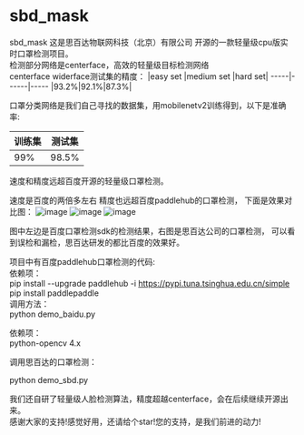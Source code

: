 # sbd_mask
sbd_mask
这是思百达物联网科技（北京）有限公司 开源的一款轻量级cpu版实时口罩检测项目。  
检测部分网络是centerface，高效的轻量级目标检测网络  
centerface widerface测试集的精度：
|easy set |medium set |hard set|
-----|------|-----
|93.2%|92.1%|87.3%|

口罩分类网络是我们自己寻找的数据集，用mobilenetv2训练得到，以下是准确率:

|训练集|测试集|
------|------
|99%|98.5%|

速度和精度远超百度开源的轻量级口罩检测。

 速度是百度的两倍多左右
 精度也远超百度paddlehub的口罩检测，
 下面是效果对比图：
 ![image](https://github.com/sbdcv/sbd_mask/raw/master/images/1582529835.png)
 ![image](https://github.com/sbdcv/sbd_mask/raw/master/images/1582530011.png)
 ![image](https://github.com/sbdcv/sbd_mask/raw/master/images/1582529835.png)

图中左边是百度口罩检测sdk的检测结果，右图是思百达公司的口罩检测，
可以看到误检和漏检，思百达研发的都比百度的效果好。  

项目中有百度paddlehub口罩检测的代码:  
依赖项：  
pip install --upgrade paddlehub -i https://pypi.tuna.tsinghua.edu.cn/simple  
pip install paddlepaddle  
调用方法：  
python demo_baidu.py

依赖项：  
python-opencv 4.x  

调用思百达的口罩检测：  

python demo_sbd.py  

我们还自研了轻量级人脸检测算法，精度超越centerface，会在后续继续开源出来。  
感谢大家的支持!感觉好用，还请给个star!您的支持，是我们前进的动力!
